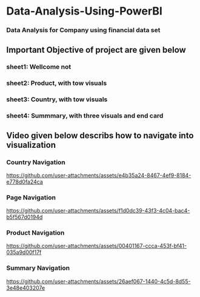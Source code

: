 # Data-Analysis-Using-PowerBI
### Data Analysis for Company using financial data set 
## Important Objective of project are given below
### sheet1: Wellcome not
### sheet2: Product, with tow visuals
### sheet3: Country, with tow visuals
### sheet4: Summmary, with three visuals and end card 
## Video given below describs how to navigate into visualization
### Country Navigation
https://github.com/user-attachments/assets/e4b35a24-8467-4ef9-8184-e778d0fa24ca
### Page Navigation
https://github.com/user-attachments/assets/f1d0dc39-43f3-4c04-bac4-b5f567d0194d
### Product Navigation
https://github.com/user-attachments/assets/00401167-ccca-453f-bf41-035a9d00f17f
### Summary Navigation
https://github.com/user-attachments/assets/26aef067-1440-4c5d-8d55-3e48e403207e


